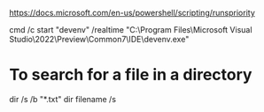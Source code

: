 <!-- To run with realtime priority -->
https://docs.microsoft.com/en-us/powershell/scripting/runspriority
<!-- You should run cmd as admin before executing below command -->
cmd /c start "devenv" /realtime "C:\Program Files\Microsoft Visual Studio\2022\Preview\Common7\IDE\devenv.exe"


# To search for a file in a directory
dir /s /b "*.txt"
dir filename /s 
